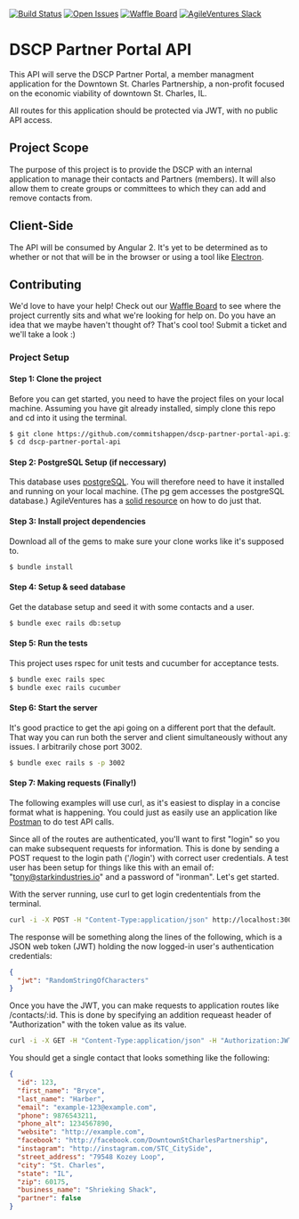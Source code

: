 [![Build Status](https://semaphoreci.com/api/v1/commitshappen/dscp-partner-portal-api/branches/master/shields_badge.svg)](https://semaphoreci.com/commitshappen/dscp-partner-portal-api) [![Open Issues](https://img.shields.io/github/issues/commitshappen/DSCP-Partner-Portal-API.svg)](https://github.com/commitshappen/DSCP-Partner-Portal-API/issues) [![Waffle Board](https://img.shields.io/badge/waffle.io-Board-b3d4fc.svg)](https://waffle.io/commitshappen/DSCP-Partner-Portal-API) [![AgileVentures Slack](https://img.shields.io/badge/AgileVentures-%23downtownstcharles-orange.svg)](https://www.agileventures.org/projects/dscp-partner-portal)

# DSCP Partner Portal API
This API will serve the DSCP Partner Portal, a member managment application for the Downtown St. Charles Partnership, a non-profit focused on the economic viability of downtown St. Charles, IL. 

All routes for this application should be protected via JWT, with no public API access.


## Project Scope
The purpose of this project is to provide the DSCP with an internal application to manage
their contacts and Partners (members). It will also allow them to create groups
or committees to which they can add and remove contacts from.


## Client-Side
The API will be consumed by Angular 2. It's yet to be determined as to whether or not that will be in the browser or using a tool like [Electron](https://electron.atom.io).


## Contributing
We'd love to have your help! Check out our [Waffle Board](https://waffle.io/commitshappen/DSCP-Partner-Portal-API) to see where the project currently sits and what we're looking for help on. Do you have an idea that we maybe haven't thought of? That's cool too! Submit a ticket and we'll take a look :)

### Project Setup
#### Step 1: Clone the project
Before you can get started, you need to have the project files on your local machine. Assuming you have git already installed, simply clone this repo and cd into it using the terminal.
```bash
$ git clone https://github.com/commitshappen/dscp-partner-portal-api.git
$ cd dscp-partner-portal-api
```

#### Step 2: PostgreSQL Setup (if neccessary)
This database uses [postgreSQL](https://www.postgresql.org/). You will therefore need to have it installed and running on your local machine. (The pg gem accesses the postgreSQL database.) AgileVentures has a [solid resource](https://github.com/AgileVentures/WebsiteOne/blob/develop/docs/development_environment_set_up.md#postgreSQL) on how to do just that. 

#### Step 3: Install project dependencies
Download all of the gems to make sure your clone works like it's supposed to.
```bash
$ bundle install
```

#### Step 4: Setup & seed database
Get the database setup and seed it with some contacts and a user.
```bash
$ bundle exec rails db:setup
```

#### Step 5: Run the tests
This project uses rspec for unit tests and cucumber for acceptance tests.
```bash
$ bundle exec rails spec
$ bundle exec rails cucumber
```

#### Step 6: Start the server
It's good practice to get the api going on a different port that the default. That way you can run both the server and client simultaneously without any issues. I arbitrarily chose port 3002.
```bash
$ bundle exec rails s -p 3002
```

#### Step 7: Making requests (Finally!)
The following examples will use curl, as it's easiest to display in a concise format what is happening. You could just as easily use an application like [Postman](https://www.getpostman.com/) to do test API calls.

Since all of the routes are authenticated, you'll want to first "login" so you can make subsequent requests for information. This is done by sending a POST request to the login path ('/login') with correct user credentials. A test user has been setup for things like this with an email of: "tony@starkindustries.io" and a password of "ironman". Let's get started.

With the server running, use curl to get login credententials from the terminal.
```bash
curl -i -X POST -H "Content-Type:application/json" http://localhost:3002/login -d '{"auth":{"email":"tony@starkindustries.io","password":"iamironman"}}'
```

The response will be something along the lines of the following, which is a JSON web token (JWT) holding the now logged-in user's authentication credentials: 
```json
{
  "jwt": "RandomStringOfCharacters"
}
```

Once you have the JWT, you can make requests to application routes like /contacts/:id. This is done by specifying an addition requeast header of "Authorization" with the token value as its value.
```bash
curl -i -X GET -H "Content-Type:application/json" -H "Authorization:JWT RandomStringOfCharacters" http://localhost:3002/contacts/123
```

You should get a single contact that looks something like the following: 
```json
{
  "id": 123,
  "first_name": "Bryce",
  "last_name": "Harber",
  "email": "example-123@example.com",
  "phone": 9876543211,
  "phone_alt": 1234567890,
  "website": "http://example.com",
  "facebook": "http://facebook.com/DowntownStCharlesPartnership",
  "instagram": "http://instagram.com/STC_CitySide",
  "street_address": "79548 Kozey Loop",
  "city": "St. Charles",
  "state": "IL",
  "zip": 60175,
  "business_name": "Shrieking Shack",
  "partner": false
}
```